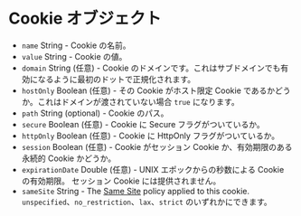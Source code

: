 # Cookie オブジェクト

* `name` String - Cookie の名前。
* `value` String - Cookie の値。
* `domain` String (任意) - Cookie のドメインです。これはサブドメインでも有効になるように最初のドットで正規化されます。
* `hostOnly` Boolean (任意) - その Cookie がホスト限定 Cookie であるかどうか。これはドメインが渡されていない場合 `true` になります。
* `path` String (optional) - Cookie のパス。
* `secure` Boolean (任意) - Cookie に Secure フラグがついているか。
* `httpOnly` Boolean (任意) - Cookie に HttpOnly フラグがついているか。
* `session` Boolean (任意) - Cookie がセッション Cookie か、有効期限のある永続的 Cookie かどうか。
* `expirationDate` Double (任意) - UNIX エポックからの秒数による Cookie の有効期限。 セッション Cookie には提供されません。
* `sameSite` String - The [Same Site](https://developer.mozilla.org/en-US/docs/Web/HTTP/Cookies#SameSite_cookies) policy applied to this cookie.  `unspecified`、`no_restriction`、`lax`、`strict` のいずれかにできます。
